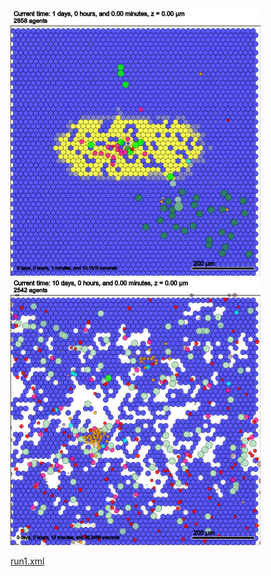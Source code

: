 <!-- ![run1](run1/day10.jpg) -->

<img src="run1/day1.jpg" width="400" height="428">

<img src="run1/day10.jpg" width="400" height="428">

[run1.xml](run1/run1.xml)
